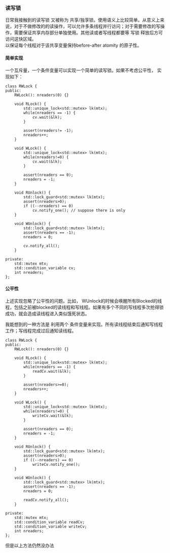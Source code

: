 ### 读写锁

日常我接触到的读写锁 又被称为 共享/独享锁。使用语义上比较简单。从意义上来说，对于不做修改的的读操作，可以允许多条线程并行访问；对于需要修改的写操作，需要保证共享内存部分单独使用。其他读或者写线程都要等 写锁 释放后方可访问这快区域。  
以保证每个线程对于该共享变量保持before-after atomity 的原子性。

#### 简单实现

一个互斥量，一个条件变量可以实现一个简单的读写锁。如果不考虑公平性， 实现如下：

```
class RWLock {
public:
    RWLock(): nreaders(0) {}

    void RLock() {
        std::unique_lock<std::mutex> lk(mtx);
        while(nreaders == -1) {
            cv.wait(&lk);
        }

        assert(nreaders!= -1);
        nreaders++;
    }

    void WLock() {
        std::unique_lock<std::mutex> lk(mtx);
        while(nreaders!=0) {
            cv.wait(&lk);
        }

        assert(nreaders == 0);
        nreaders = -1;
    }

    void RUnlock() {
        std::lock_guard<std::mutex> lk(mtx);
        assert(nreaders>0);
        if ((--nreaders) == 0) 
            cv.notify_one(); // suppose there is only 
    }

    void WUnlock() {
        std::lock_guard<std::mutex> lk(mtx);
        assert(nreaders == -1);
        nreaders = 0;

        cv.notify_all();
    }

private:
    std::mutex mtx;
    std::condition_variable cv;
    int nreaders;
};
```

#### 公平性

上述实现忽略了公平性的问题。比如， WUnlock的时候会唤醒所有Blocked的线程，包括之前被blocked的读线程和写线程。如果有多个不同的写线程多次抢得锁成功，就会造成读线程进入类似饿死状态。

我能想到的一种方法是 利用两个 条件变量来实现。所有读线程结束后通知写线程工作；写线程完成过后通知读线程。

```
class RWLock {
public:
    RWLock(): nreaders(0) {}

    void RLock() {
        std::unique_lock<std::mutex> lk(mtx);
        while(nreaders == -1) {
            readCv.wait(&lk);
        }

        assert(nreaders>=0);
        nreaders++;
    }

    void WLock() {
        std::unique_lock<std::mutex> lk(mtx);
        while(nreaders!=0) {
            writeCv.wait(&lk);
        }

        assert(nreaders == 0);
        nreaders = -1;
    }

    void RUnlock() {
        std::lock_guard<std::mutex> lk(mtx);
        assert(nreaders>0);
        if ((--nreaders) == 0) 
            writeCv.notify_one();
    }

    void WUnlock() {
        std::lock_guard<std::mutex> lk(mtx);
        assert(nreaders == -1);
        nreaders = 0;

        readCv.notify_all();
    }

private:
    std::mutex mtx;
    std::condition_variable readCv;
    std::condition_variable writeCv;
    int nreaders;
};
```



但是以上方法仍然没办法

